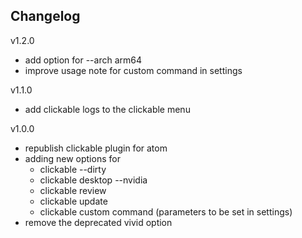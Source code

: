 ## Changelog
v1.2.0
- add option for --arch arm64
- improve usage note for custom command in settings

v1.1.0
- add clickable logs to the clickable menu

v1.0.0
- republish clickable plugin for atom
- adding new options for
  - clickable --dirty
  - clickable desktop --nvidia
  - clickable review
  - clickable update
  - clickable custom command (parameters to be set in settings)
- remove the deprecated vivid option
